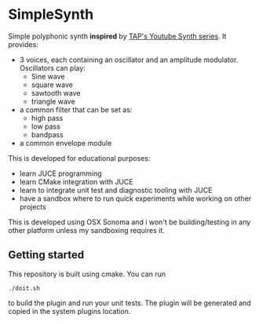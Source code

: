 # SimpleSynth
Simple polyphonic synth **inspired** by [TAP's Youtube Synth series](https://www.youtube.com/playlist?list=PLLgJJsrdwhPwJimt5vtHtNmu63OucmPck). 
It provides:
 - 3 voices, each containing an oscillator and an amplitude modulator. Oscillators can play:
   - Sine wave
   - square wave
   - sawtooth wave
   - triangle wave
 - a common filter that can be set as:
   - high pass
   - low pass
   - bandpass
 - a common envelope module

This is developed for educational purposes:
 - learn JUCE programming
 - learn CMake integration with JUCE
 - learn to integrate unit test and diagnostic tooling with JUCE
 - have a sandbox where to run quick experiments while working on other projects

This is developed using OSX Sonoma and i won't be building/testing in any other platform unless my sandboxing requires it.

## Getting started
This repository is built using cmake. You can run 
```
./doit.sh
```
to build the plugin and run your unit tests. The plugin will be generated and copied in the system plugins location.


